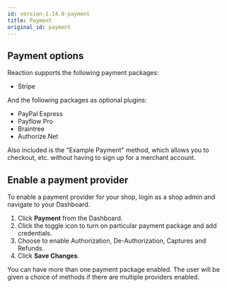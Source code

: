 ```yaml
---
id: version-1.14.0-payment
title: Payment
original_id: payment
---
```

    
## Payment options

Reaction supports the following payment packages:

- Stripe

And the following packages as optional plugins:

- PayPal Express
- Payflow Pro
- Braintree
- Authorize.Net

Also included is the "Example Payment" method, which allows you to checkout, etc. without having to sign up for a merchant account.

## Enable a payment provider

To enable a payment provider for your shop, login as a shop admin and navigate to your Dashboard.

1. Click **Payment** <i class="rui font-icon fa fa-credit-card"></i> from the Dashboard.
2. Click the toggle icon to turn on particular payment package and add credentials.
3. Choose to enable Authorization, De-Authorization, Captures and Refunds.
4. Click **Save Changes**.

You can have more than one payment package enabled. The user will be given a choice of methods if there are multiple providers enabled.

